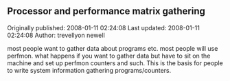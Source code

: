 ## Processor and performance matrix gathering

Originally published: 2008-01-11 02:24:08
Last updated: 2008-01-11 02:24:08
Author: trevellyon newell

most people want to gather data about programs etc. most people will use perfmon. what happens if you want to gather data but have to sit on the machine and set up perfmon counters and such. This is the basis for people to write system information gathering programs/counters.